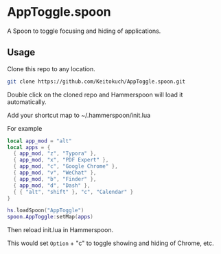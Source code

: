 # AppToggle.spoon
A Spoon to toggle focusing and hiding of applications.

## Usage
Clone this repo to any location.

``` sh
git clone https://github.com/Keitokuch/AppToggle.spoon.git

```

Double click on the cloned repo and Hammerspoon will load it automatically.

Add your shortcut map to ~/.hammerspoon/init.lua

For example
``` lua
local app_mod = "alt"
local apps = {
  { app_mod, "z", "Typora" },
  { app_mod, "x", "PDF Expert" },
  { app_mod, "c", "Google Chrome" },
  { app_mod, "v", "WeChat" },
  { app_mod, "b", "Finder" },
  { app_mod, "d", "Dash" },
  { { "alt", "shift" }, "c", "Calendar" }
}

hs.loadSpoon("AppToggle")
spoon.AppToggle:setMap(apps)
```
Then reload init.lua in Hammerspoon.

This would set `Option` + "c" to toggle showing and hiding of Chrome, etc.
